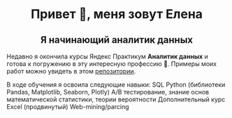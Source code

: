 <h1 align="center">Привет 👋, меня зовут Елена</h1>
<h2 align="center">Я начинающий аналитик данных</h2>

Недавно я окончила курсы Яндекс Практикум **Аналитик данных** и готова к погружению в эту интересную профессию  &#128170;.
Примеры моих работ можно увидеть в этом <a href="https://github.com/PerestoroninaElena/Data_Analysis_Yandex_Practicum"> репозитории</a>.

В ходе обучения я освоила следующие навыки: 
SQL
Python (библиотеки Pandas, Matplotlib, Seaborn, Plotly)
A/B тестирование, знание основ математической статистики, теории вероятности
Дополнительный курс Excel (продвинутый)
Web-mining/parcing
